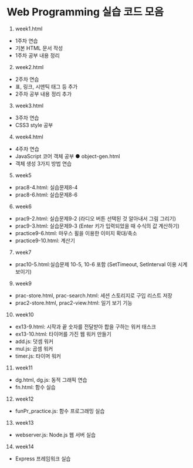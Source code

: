 # Web Programming 실습 코드 모음

1. week1.html
  - 1주차 연습
  - 기본 HTML 문서 작성
  - 1주차 공부 내용 정리 
2. week2.html
  - 2주차 연습
  - 표, 링크, 시맨틱 태그 등 추가
  - 2주차 공부 내용 정리 추가
3. week3.html
  - 3주차 연습
  - CSS3 style 공부
4. week4.html
  - 4주차 연습
  - JavaScript 코어 객체 공부
● object-gen.html
  - 객체 생성 3가지 방법 연습
5. week5
  - prac8-4.html: 실습문제8-4
  - prac8-6.html: 실습문제8-6
6. week6
  - prac9-2.html: 실습문제9-2 (라디오 버튼 선택된 것 알아내서 그림 그리기)
  - prac9-3.html: 실습문제9-3 (Enter 키가 입력되었을 때 수식의 값 계산하기)
  - practice9-6.html: 마우스 휠을 이용한 이미지 확대/축소
  - practice9-10.html: 계산기
7. week7
  - prac10-5.html:실습문제 10-5, 10-6 포함 (SetTimeout, Setlnterval 이용 시계 보이기)
9. week9
  - prac-store.html, prac-search.html: 세션 스토리지로 구입 리스트 저장
  - prac2-store.html, prac2-view.html: 일기 보기 기능
10. week10
  - ex13-9.html: 시작과 끝 숫자를 전달받아 합을 구하는 워커 태스크
  - ex13-10.html: 타이머를 가진 웹 워커 만들기
  - add.js: 덧셈 워커
  - mul.js: 곱셈 워커
  - timer.js: 타이머 워커
11. week11
  - dg.html, dg.js: 동적 그래픽 연습
  - fn.html: 함수 실습
12. week12
  - funPr_practice.js: 함수 프로그래밍 실습
13. week13
  - webserver.js: Node.js 웹 서버 실습
14. week14
  - Express 프레임워크 실습

